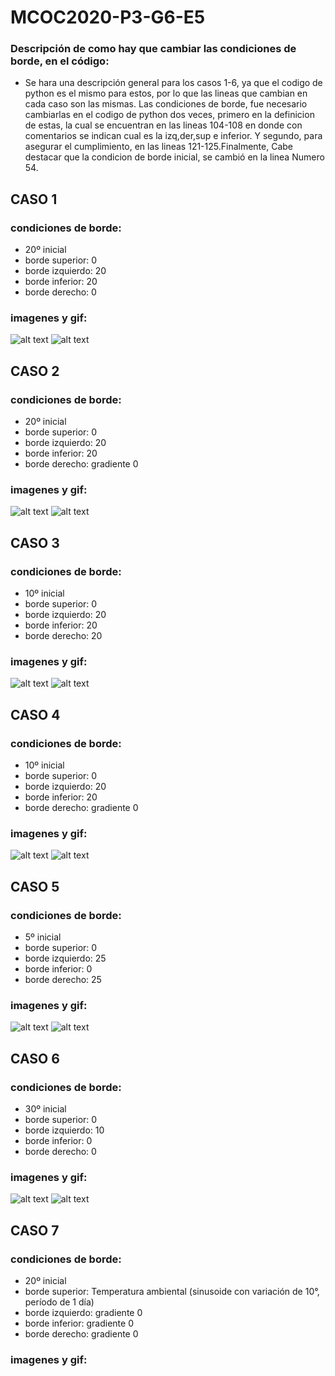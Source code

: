 # MCOC2020-P3-G6-E5
### Descripción de como hay que cambiar las condiciones de borde, en el código:
 * Se hara una descripción general para los casos 1-6, ya que el codigo de python es el mismo para estos, por lo que las lineas que cambian en cada caso son las mismas.  Las condiciones de borde, fue necesario cambiarlas en el codigo de python dos veces, primero en la definicion de estas, la cual se encuentran en las lineas 104-108 en donde con comentarios se indican cual es la izq,der,sup e inferior. Y segundo, para asegurar el cumplimiento, en las lineas 121-125.Finalmente, Cabe destacar que la condicion de borde inicial, se cambió en la linea Numero 54.
## CASO 1
### condiciones de borde:
  * 20º inicial
  * borde superior: 0
  * borde izquierdo: 20
  * borde inferior: 20 
  * borde derecho: 0
### imagenes y gif:
 ![alt text](https://github.com/tomasmunozj/MCOC2020-P3-G6-E5/blob/main/Ejemplo_caso1.gif?raw=true)
 ![alt text](https://github.com/tomasmunozj/MCOC2020-P3-G6-E5/blob/main/Evolucion_Temperaturas_caso1.png?raw=true)
 
## CASO 2
### condiciones de borde:
  * 20º inicial
  * borde superior: 0
  * borde izquierdo: 20
  * borde inferior: 20
  * borde derecho: gradiente 0
### imagenes y gif:
![alt text](https://github.com/tomasmunozj/MCOC2020-P3-G6-E5/blob/main/Ejemplo_caso2.gif?raw=true)
![alt text](https://github.com/tomasmunozj/MCOC2020-P3-G6-E5/blob/main/Evolucion_Temperaturas_caso2.png?raw=true)
  
## CASO 3
### condiciones de borde:
  * 10º inicial
  * borde superior: 0
  * borde izquierdo: 20
  * borde inferior: 20
  * borde derecho: 20
### imagenes y gif:
![alt text](https://github.com/tomasmunozj/MCOC2020-P3-G6-E5/blob/main/Ejemplo_caso3.gif?raw=true)
![alt text](https://github.com/tomasmunozj/MCOC2020-P3-G6-E5/blob/main/Evolucion_Temperaturas_caso3.png?raw=true)
  
## CASO 4
### condiciones de borde:
  * 10º inicial
  * borde superior: 0
  * borde izquierdo: 20
  * borde inferior: 20
  * borde derecho: gradiente 0
### imagenes y gif:
![alt text](https://github.com/tomasmunozj/MCOC2020-P3-G6-E5/blob/main/Ejemplo_caso4.gif?raw=true)
![alt text](https://github.com/tomasmunozj/MCOC2020-P3-G6-E5/blob/main/Evolucion_Temperaturas_caso4.png?raw=true)
  
## CASO 5
### condiciones de borde:
  * 5º inicial
  * borde superior: 0
  * borde izquierdo: 25
  * borde inferior: 0
  * borde derecho: 25
### imagenes y gif:
![alt text](https://github.com/tomasmunozj/MCOC2020-P3-G6-E5/blob/main/Ejemplo_caso5.gif?raw=true)
![alt text](https://github.com/tomasmunozj/MCOC2020-P3-G6-E5/blob/main/Evolucion_Temperaturas_caso5.png?raw=true)
  
## CASO 6
### condiciones de borde:
  * 30º inicial
  * borde superior: 0
  * borde izquierdo: 10
  * borde inferior: 0
  * borde derecho: 0
### imagenes y gif:
![alt text](https://github.com/tomasmunozj/MCOC2020-P3-G6-E5/blob/main/Ejemplo_caso6.gif?raw=true)
![alt text](https://github.com/tomasmunozj/MCOC2020-P3-G6-E5/blob/main/Evolucion_Temperaturas_caso6.png?raw=true)
  
## CASO 7
### condiciones de borde:
  * 20º inicial
  * borde superior: Temperatura ambiental (sinusoide con variación de 10°, período de 1 día)
  * borde izquierdo: gradiente 0
  * borde inferior: gradiente 0
  * borde derecho: gradiente 0
### imagenes y gif:
